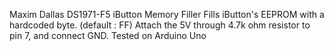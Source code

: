 Maxim Dallas DS1971-F5 iButton Memory Filler
Fills iButton's EEPROM with a hardcoded byte. (default : FF)
Attach the 5V through 4.7k ohm resistor to pin 7, and connect GND.
Tested on Arduino Uno
